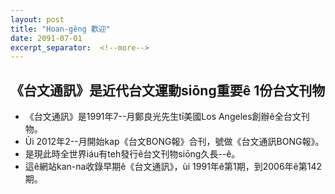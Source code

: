 ```yaml
---
layout: post
title: "Hoan-gêng 歡迎"
date: 2091-07-01
excerpt_separator:  <!--more-->
---
```


## 《台文通訊》是近代台文運動siōng重要ê 1份台文刊物

* 《台文通訊》是1991年7--月鄭良光先生tī美國Los Angeles創辦ê全台文刊物。
* Ùi 2012年2--月開始kap《台文BONG報》合刊，號做《台文通訊BONG報》。
* 是現此時全世界iáu有teh發行ê台文刊物siōng久長--ê。
* 這ê網站kan-na收錄早期ê《台文通訊》，ùi 1991年ê第1期，到2006年ê第142期。
